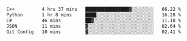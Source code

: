 <!--START_SECTION:waka-->

```txt
C++          4 hrs 37 mins   ████████████████▓░░░░░░░░   66.22 %
Python       1 hr 8 mins     ████░░░░░░░░░░░░░░░░░░░░░   16.28 %
C#           46 mins         ██▓░░░░░░░░░░░░░░░░░░░░░░   11.18 %
JSON         11 mins         ▓░░░░░░░░░░░░░░░░░░░░░░░░   02.64 %
Git Config   10 mins         ▓░░░░░░░░░░░░░░░░░░░░░░░░   02.41 %
```

<!--END_SECTION:waka-->
